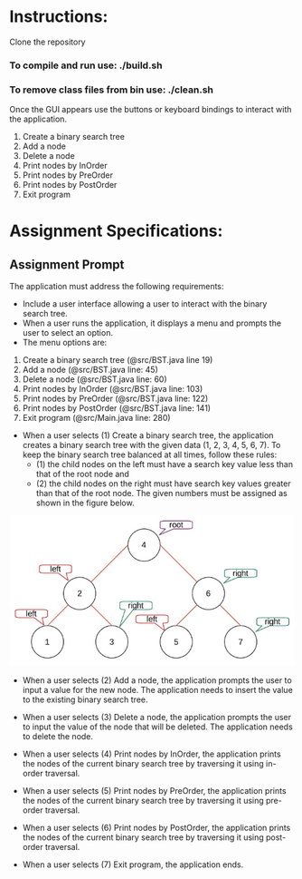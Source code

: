 # Instructions:
Clone the repository
### To compile and run use: ./build.sh
### To remove class files from bin use: ./clean.sh
Once the GUI appears use the buttons or keyboard bindings to interact with the application.
1. Create a binary search tree
2. Add a node
3. Delete a node
4. Print nodes by InOrder
5. Print nodes by PreOrder
6. Print nodes by PostOrder
7. Exit program

# Assignment Specifications:

## Assignment Prompt
The application must address the following requirements:

- Include a user interface allowing a user to interact with the binary search tree.
- When a user runs the application, it displays a menu and prompts the user to select an option.
- The menu options are:
1. Create a binary search tree  (@src/BST.java line 19)
2. Add a node   (@src/BST.java line: 45)
3. Delete a node    (@src/BST.java line: 60)
4. Print nodes by InOrder   (@src/BST.java line: 103)
5. Print nodes by PreOrder  (@src/BST.java line: 122)
6. Print nodes by PostOrder    (@src/BST.java line: 141)
7. Exit program    (@src/Main.java line: 280)
- When a user selects (1) Create a binary search tree, the application creates a binary search tree with the given data (1, 2, 3, 4, 5, 6, 7). To keep the binary search tree balanced at all times, follow these rules: 
  - (1) the child nodes on the left must have a search key value less than that of the root node and 
  - (2) the child nodes on the right must have search key values greater than that of the root node.
The given numbers must be assigned as shown in the figure below.

![diagram](./images/cs201-1-diagram.jpeg "Diagram")


- When a user selects (2) Add a node, the application prompts the user to input a value for the new node. The application needs to insert the value to the existing binary search tree.

- When a user selects (3) Delete a node, the application prompts the user to input the value of the node that will be deleted. The application needs to delete the node.

- When a user selects (4) Print nodes by InOrder, the application prints the nodes of the current binary search tree by traversing it using in-order traversal.

- When a user selects (5) Print nodes by PreOrder, the application prints the nodes of the current binary search tree by traversing it using pre-order traversal.

- When a user selects (6) Print nodes by PostOrder, the application prints the nodes of the current binary search tree by traversing it using post-order traversal.

- When a user selects (7) Exit program, the application ends.